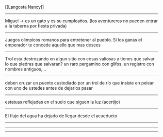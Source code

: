 
[[Langosta Nancy]]

----

Miguel → es un gato y es su cumpleaños. (los aventureros no pueden entrar a la taberna por fiesta privada)

----

Juegos olimpicos romanos para entretener al pueblo. Si los ganas el emperador te concede aquello que mas desees

----
Trol esta destrozando en algun sitio con cosas valiosas y tienes que salvar lo que piedras que salvaran? un raro pergamino con glifos, un registro con nombres antiguos,...

----
deben cruzar un puente custodiado por un trol de río que insiste en pelear con uno de ustedes antes de dejarlos pasar

----
estatuas reflejadas en el suelo que siguen la luz (acertijo)

----
El flujo del agua ha dejado de llegar desde el acueducto

----

----

----